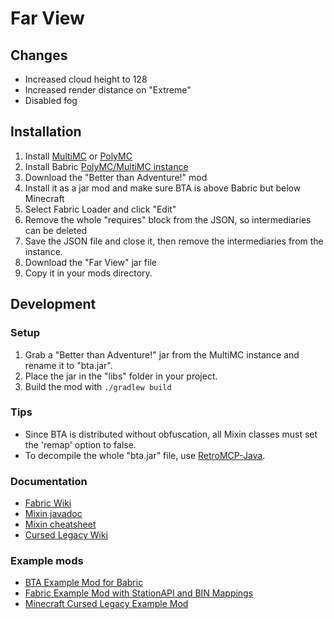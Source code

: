 # Far View

## Changes
* Increased cloud height to 128
* Increased render distance on "Extreme"
* Disabled fog

## Installation

1. Install [MultiMC](https://multimc.org/) or [PolyMC](https://polymc.org/)
2. Install Babric [PolyMC/MultiMC instance](https://github.com/babric/polymc-instance)
3. Download the "Better than Adventure!" mod
4. Install it as a jar mod and make sure BTA is above Babric but below Minecraft
5. Select Fabric Loader and click "Edit"
6. Remove the whole "requires" block from the JSON, so intermediaries can be deleted
7. Save the JSON file and close it, then remove the intermediaries from the instance.
8. Download the "Far View" jar file
9. Copy it in your mods directory.

## Development

### Setup

1. Grab a "Better than Adventure!" jar from the MultiMC instance and rename it to "bta.jar".
2. Place the jar in the "libs" folder in your project.
3. Build the mod with `./gradlew build`

### Tips

* Since BTA is distributed without obfuscation, all Mixin classes must set the 'remap' option to false.
* To decompile the whole "bta.jar" file, use [RetroMCP-Java](https://github.com/MCPHackers/RetroMCP-Java).

### Documentation
* [Fabric Wiki](https://fabricmc.net/wiki/doku.php)
* [Mixin javadoc](https://jenkins.liteloader.com/view/Other/job/Mixin/javadoc/index.html)
* [Mixin cheatsheet](https://github.com/2xsaiko/mixin-cheatsheet/blob/master/README.md)
* [Cursed Legacy Wiki](https://minecraft-cursed-legacy.github.io/wiki/index.html)

### Example mods
* [BTA Example Mod for Babric](https://github.com/pkstDev/BTAExampleMod-babric)
* [Fabric Example Mod with StationAPI and BIN Mappings](https://github.com/calmilamsy/stationapi-example-mod/tree/dev/12)
* [Minecraft Cursed Legacy Example Mod](https://github.com/minecraft-cursed-legacy/Example-Mod)
